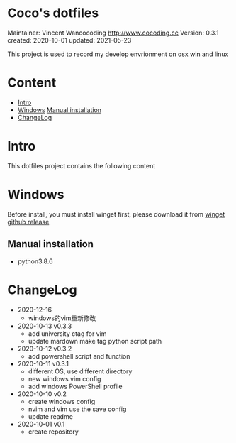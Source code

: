 # Coco's dotfiles


Maintainer:		Vincent Wancocoding  <http://www.cocoding.cc>
Version:		0.3.1
created:		2020-10-01
updated:		2021-05-23


This project is used to record my develop envrionment on osx win and linux


# Content

* [Intro](#intro)
* [Windows](#windows)
	[Manual installation](#manual-installation)
* [ChangeLog](#changelog)


# Intro

This dotfiles project contains the following content



# Windows

Before install, you must install winget first, please download it from [winget github release](https://github.com/microsoft/winget-cli/releases)

## Manual installation

* python3.8.6


# ChangeLog
* 2020-12-16
	- windows的vim重新修改
* 2020-10-13 v0.3.3
	- add university ctag for vim
	- update mardown make tag python script path
* 2020-10-12 v0.3.2
	- add powershell script and function
* 2020-10-11 v0.3.1
	- different OS, use different directory
	- new windows vim config
	- add windows PowerShell profile
* 2020-10-10 v0.2
	- create windows config
	- nvim and vim use the save config
	- update readme
* 2020-10-01 v0.1
	- create repository
